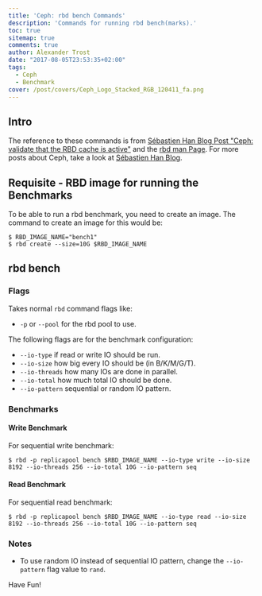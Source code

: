 ```yaml
---
title: 'Ceph: rbd bench Commands'
description: 'Commands for running rbd bench(marks).'
toc: true
sitemap: true
comments: true
author: Alexander Trost
date: "2017-08-05T23:53:35+02:00"
tags:
  - Ceph
  - Benchmark
cover: /post/covers/Ceph_Logo_Stacked_RGB_120411_fa.png
---
```


## Intro

The reference to these commands is from [Sébastien Han Blog Post "Ceph: validate that the RBD cache is active"](https://www.sebastien-han.fr/blog/2015/09/02/ceph-validate-that-the-rbd-cache-is-active/) and the [rbd man Page](http://docs.ceph.com/docs/jewel/man/8/rbd/).
For more posts about Ceph, take a look at [Sébastien Han Blog](https://www.sebastien-han.fr/).

## Requisite - RBD image for running the Benchmarks

To be able to run a rbd benchmark, you need to create an image.
The command to create an image for this would be:

```console
$ RBD_IMAGE_NAME="bench1"
$ rbd create --size=10G $RBD_IMAGE_NAME
```

## rbd bench

### Flags

Takes normal `rbd` command flags like:

* `-p` or `--pool` for the rbd pool to use.

The following flags are for the benchmark configuration:

* `--io-type` if read or write IO should be run.
* `--io-size` how big every IO should be (in B/K/M/G/T).
* `--io-threads` how many IOs are done in parallel.
* `--io-total` how much total IO should be done.
* `--io-pattern` sequential or random IO pattern.

### Benchmarks

#### Write Benchmark

For sequential write benchmark:

```console
$ rbd -p replicapool bench $RBD_IMAGE_NAME --io-type write --io-size 8192 --io-threads 256 --io-total 10G --io-pattern seq
```

#### Read Benchmark

For sequential read benchmark:

```console
$ rbd -p replicapool bench $RBD_IMAGE_NAME --io-type read --io-size 8192 --io-threads 256 --io-total 10G --io-pattern seq
```


### Notes

* To use random IO instead of sequential IO pattern, change the `--io-pattern` flag value to `rand`.

Have Fun!
